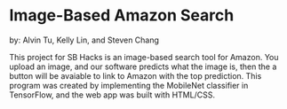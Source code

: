# Image-Based Amazon Search
by: Alvin Tu, Kelly Lin, and Steven Chang

This project for SB Hacks is an image-based search tool for Amazon. You upload an image, 
and our software predicts what the image is, then the a button will be avaiable to link
to Amazon with the top prediction. This program was created by implementing the MobileNet
classifier in TensorFlow, and the web app was built with HTML/CSS.

